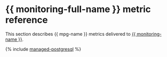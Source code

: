 # {{ monitoring-full-name }} metric reference

This section describes {{ mpg-name }} metrics delivered to [{{ monitoring-name }}](../monitoring/).

{% include [managed-postgresql](../_includes/monitoring/metrics-ref/managed-postgresql.md) %}